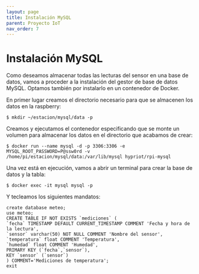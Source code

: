 ```yaml
---
layout: page
title: Instalación MySQL
parent: Proyecto IoT
nav_order: 7
---
```

# Instalación MySQL

Como deseamos almacenar todas las lecturas del sensor en una base de datos, vamos a proceder a la instalación del gestor de base de datos MySQL. Optamos también por instalarlo en un contenedor de Docker.

En primer lugar creamos el directorio necesario para que se almacenen los datos en la raspberry:

    $ mkdir ~/estacion/mysql/data -p

Creamos y ejecutamos el contenedor especificando que se monte un volumen para almacenar los datos en el directorio que acabamos de crear:

    $ docker run --name mysql -d -p 3306:3306 -e MYSQL_ROOT_PASSWORD=P@ssw0rd -v /home/pi/estacion/mysql/data:/var/lib/mysql hypriot/rpi-mysql

Una vez está en ejecución, vamos a abrir un terminal para crear la base de datos y la tabla:

    $ docker exec -it mysql mysql -p

Y tecleamos los siguientes mandatos:

    create database meteo;
    use meteo;
    CREATE TABLE IF NOT EXISTS `mediciones` (
    `fecha` TIMESTAMP DEFAULT CURRENT_TIMESTAMP COMMENT 'Fecha y hora de la lectura',
    `sensor` varchar(50) NOT NULL COMMENT 'Nombre del sensor',
    `temperatura` float COMMENT 'Temperatura',
    `humedad` float COMMENT 'Humedad',
    PRIMARY KEY (`fecha`,`sensor`),
    KEY `sensor` (`sensor`)
    ) COMMENT='Mediciones de temperatura';
    exit
 
